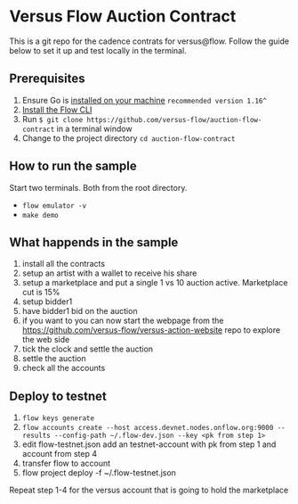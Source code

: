 # Versus Flow Auction Contract

This is a git repo for the cadence contrats for versus@flow. Follow the guide below to set it up and test locally in the terminal.

## Prerequisites

1. Ensure Go is [installed on your machine](https://golang.org/dl/) `recommended version 1.16^`
2. [Install the Flow CLI](https://docs.onflow.org/docs/cli) 
3. Run `$ git clone https://github.com/versus-flow/auction-flow-contract` in a terminal window
4. Change to the project directory `cd auction-flow-contract`

## How to run the sample

Start two terminals. Both from the root directory.
 - `flow emulator -v`
- `make demo`

## What happends in the sample

1. install all the contracts
2. setup an artist with a wallet to receive his share
2. setup a marketplace and put a single 1 vs 10 auction active. Marketplace cut is 15%
3. setup bidder1 
4. have bidder1 bid on the auction
5. if you want to you can now start the webpage from the https://github.com/versus-flow/versus-action-website repo to explore the web side 
6. tick the clock and settle the auction
7. settle the auction
8. check all the accounts


## Deploy to testnet

 1. `flow keys generate`
 2. `flow accounts create --host access.devnet.nodes.onflow.org:9000 --results --config-path ~/.flow-dev.json --key <pk from step 1>`
 3. edit flow-testnet.json add an testnet-account with pk from step 1 and account from step 4
 4. transfer flow to account
 5. flow project deploy -f ~/.flow-testnet.json

 Repeat step 1-4 for the versus account that is going to hold the marketplace


